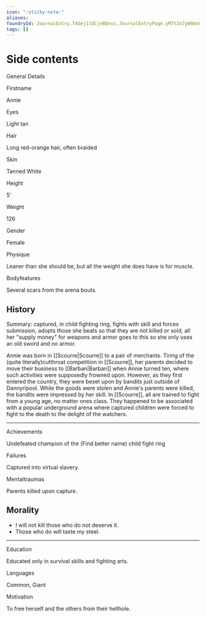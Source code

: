 ```yaml
---
icon: ":sticky-note:"
aliases: 
foundryId: JournalEntry.T4Gej1lQCjnBQnui.JournalEntryPage.yM7t3n7yW9AnOCwi
tags: []
---
```


# Side contents
General Details

Firstname

Annie

Eyes

Light tan

Hair

Long red-orange hair, often braided

Skin

Tanned White

Height

5'

Weight

126

Gender

Female

Physique

Leaner than she should be, but all the weight she does have is for muscle.

Bodyfeatures

Several scars from the arena bouts.

## History

Summary: captured, in child fighting ring, fights with skill and forces submission, adopts those she beats so that they are not killed or sold, all her "supply money" for weapons and armor goes to this so she only uses an old sword and no armor.

Annie was born in [[Scourre|Scourre]] to a pair of merchants. Tiring of the (quite literally)cutthroat competition in [[Scourre]], her parents decided to move their business to [[Barban|Barban]] when Annie turned ten, where such activities were supposedly frowned upon. However, as they first entered the country, they were beset upon by bandits just outside of Dannyripool. While the goods were stolen and Annie's parents were killed, the bandits were impressed by her skill. In [[Scourre]], all are trained to fight from a young age, no matter ones class. They happened to be associated with a popular underground arena where captured children were forced to fight to the death to the delight of the watchers.

* * *

Achievements

Undefeated champion of the (Find better name) child fight ring

Failures

Captured into virtual slavery.

Mentaltraumas

Parents killed upon capture.

## Morality

*   I will not kill those who do not deserve it.
*   Those who do will taste my steel.

* * *

Education

Educated only in survival skills and fighting arts.

Languages

Common, Giant

Motivation

To free herself and the others from their hellhole.